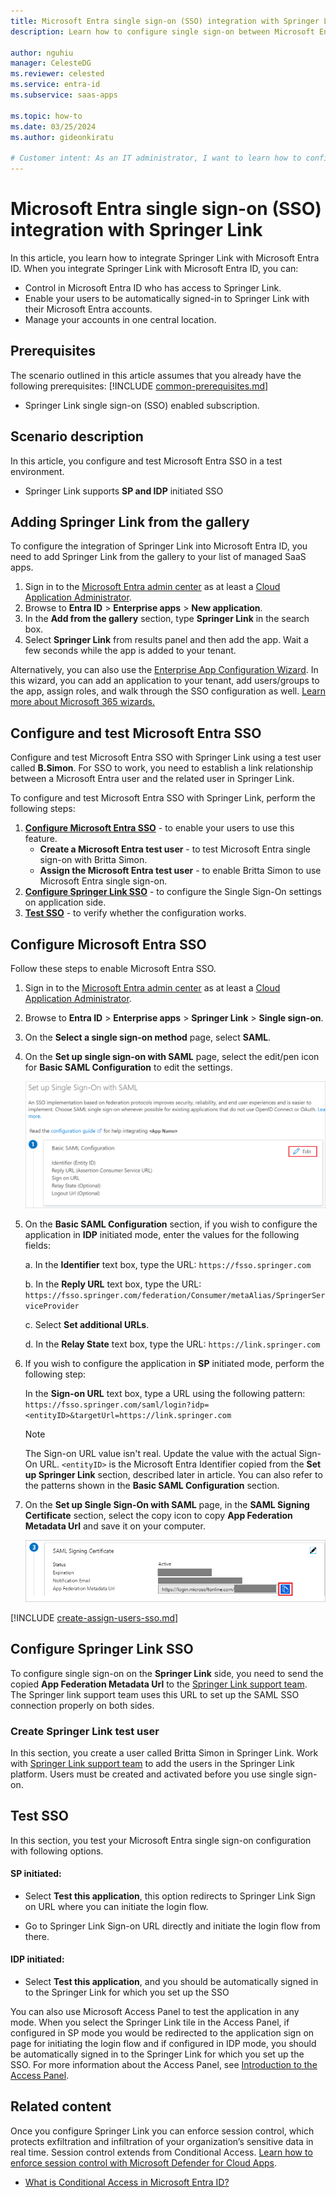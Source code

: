 ```yaml
---
title: Microsoft Entra single sign-on (SSO) integration with Springer Link
description: Learn how to configure single sign-on between Microsoft Entra ID and Springer Link.

author: nguhiu
manager: CelesteDG
ms.reviewer: celested
ms.service: entra-id
ms.subservice: saas-apps

ms.topic: how-to
ms.date: 03/25/2024
ms.author: gideonkiratu

# Customer intent: As an IT administrator, I want to learn how to configure single sign-on between Microsoft Entra ID and Springer Link so that I can control who has access to Springer Link, enable automatic sign-in with Microsoft Entra accounts, and manage my accounts in one central location.
---
```

# Microsoft Entra single sign-on (SSO) integration with Springer Link

In this article,  you learn how to integrate Springer Link with Microsoft Entra ID. When you integrate Springer Link with Microsoft Entra ID, you can:

* Control in Microsoft Entra ID who has access to Springer Link.
* Enable your users to be automatically signed-in to Springer Link with their Microsoft Entra accounts.
* Manage your accounts in one central location.

## Prerequisites
The scenario outlined in this article assumes that you already have the following prerequisites:
[!INCLUDE [common-prerequisites.md](~/identity/saas-apps/includes/common-prerequisites.md)]
* Springer Link single sign-on (SSO) enabled subscription.

## Scenario description

In this article,  you configure and test Microsoft Entra SSO in a test environment.

* Springer Link supports **SP and IDP** initiated SSO

## Adding Springer Link from the gallery

To configure the integration of Springer Link into Microsoft Entra ID, you need to add Springer Link from the gallery to your list of managed SaaS apps.

1. Sign in to the [Microsoft Entra admin center](https://entra.microsoft.com) as at least a [Cloud Application Administrator](~/identity/role-based-access-control/permissions-reference.md#cloud-application-administrator).
1. Browse to **Entra ID** > **Enterprise apps** > **New application**.
1. In the **Add from the gallery** section, type **Springer Link** in the search box.
1. Select **Springer Link** from results panel and then add the app. Wait a few seconds while the app is added to your tenant.

 Alternatively, you can also use the [Enterprise App Configuration Wizard](https://portal.office.com/AdminPortal/home?Q=Docs#/azureadappintegration). In this wizard, you can add an application to your tenant, add users/groups to the app, assign roles, and walk through the SSO configuration as well. [Learn more about Microsoft 365 wizards.](/microsoft-365/admin/misc/azure-ad-setup-guides)

<a name='configure-and-test-azure-ad-sso'></a>

## Configure and test Microsoft Entra SSO

Configure and test Microsoft Entra SSO with Springer Link using a test user called **B.Simon**. For SSO to work, you need to establish a link relationship between a Microsoft Entra user and the related user in Springer Link.

To configure and test Microsoft Entra SSO with Springer Link, perform the following steps:

1. **[Configure Microsoft Entra SSO](#configure-azure-ad-sso)** - to enable your users to use this feature.
    * **Create a Microsoft Entra test user** - to test Microsoft Entra single sign-on with Britta Simon.
    * **Assign the Microsoft Entra test user** - to enable Britta Simon to use Microsoft Entra single sign-on.
2. **[Configure Springer Link SSO](#configure-springer-link-sso)** - to configure the Single Sign-On settings on application side.
3. **[Test SSO](#test-sso)** - to verify whether the configuration works.

<a name='configure-azure-ad-sso'></a>

## Configure Microsoft Entra SSO

Follow these steps to enable Microsoft Entra SSO.

1. Sign in to the [Microsoft Entra admin center](https://entra.microsoft.com) as at least a [Cloud Application Administrator](~/identity/role-based-access-control/permissions-reference.md#cloud-application-administrator).
1. Browse to **Entra ID** > **Enterprise apps** > **Springer Link** > **Single sign-on**.
1. On the **Select a single sign-on method** page, select **SAML**.
1. On the **Set up single sign-on with SAML** page, select the edit/pen icon for **Basic SAML Configuration** to edit the settings.

   ![Edit Basic SAML Configuration](common/edit-urls.png)

1. On the **Basic SAML Configuration** section, if you wish to configure the application in **IDP** initiated mode, enter the values for the following fields:

    a. In the **Identifier** text box, type the URL:
    `https://fsso.springer.com`

    b. In the **Reply URL** text box, type the URL:
    `https://fsso.springer.com/federation/Consumer/metaAlias/SpringerServiceProvider`

	c. Select **Set additional URLs**.

	d. In the **Relay State** text box, type the URL:
    `https://link.springer.com`

5. If you wish to configure the application in **SP** initiated mode, perform the following step:

    In the **Sign-on URL** text box, type a URL using the following pattern:
    `https://fsso.springer.com/saml/login?idp=<entityID>&targetUrl=https://link.springer.com`

    > [!NOTE]
    > The Sign-on URL value isn't real. Update the value with the actual Sign-On URL. `<entityID>` is the Microsoft Entra Identifier copied from the **Set up Springer Link** section, described later in article. You can also refer to the patterns shown in the **Basic SAML Configuration** section.

6. On the **Set up Single Sign-On with SAML** page, in the **SAML Signing Certificate** section, select the copy icon to copy **App Federation Metadata Url** and save it on your computer.

	![The metadata download link](common/copy_metadataurl.png)

<a name='create-an-azure-ad-test-user'></a>

[!INCLUDE [create-assign-users-sso.md](~/identity/saas-apps/includes/create-assign-users-sso.md)]

## Configure Springer Link SSO

To configure single sign-on on the **Springer Link** side, you need to send the copied **App Federation Metadata Url** to the [Springer Link support team](mailto:onlineservice@springernature.com). The Springer link support team uses this URL to set up the SAML SSO connection properly on both sides.

### Create Springer Link test user

In this section, you create a user called Britta Simon in Springer Link. Work with [Springer Link support team](mailto:onlineservice@springernature.com) to add the users in the Springer Link platform. Users must be created and activated before you use single sign-on.

## Test SSO 

In this section, you test your Microsoft Entra single sign-on configuration with following options. 

#### SP initiated:

* Select **Test this application**, this option redirects to Springer Link Sign on URL where you can initiate the login flow.  

* Go to Springer Link Sign-on URL directly and initiate the login flow from there.

#### IDP initiated:

* Select **Test this application**, and you should be automatically signed in to the Springer Link for which you set up the SSO 

You can also use Microsoft Access Panel to test the application in any mode. When you select the Springer Link tile in the Access Panel, if configured in SP mode you would be redirected to the application sign on page for initiating the login flow and if configured in IDP mode, you should be automatically signed in to the Springer Link for which you set up the SSO. For more information about the Access Panel, see [Introduction to the Access Panel](https://support.microsoft.com/account-billing/sign-in-and-start-apps-from-the-my-apps-portal-2f3b1bae-0e5a-4a86-a33e-876fbd2a4510).

## Related content

Once you configure Springer Link you can enforce session control, which protects exfiltration and infiltration of your organization’s sensitive data in real time. Session control extends from Conditional Access. [Learn how to enforce session control with Microsoft Defender for Cloud Apps](/cloud-app-security/proxy-deployment-any-app).


- [What is Conditional Access in Microsoft Entra ID?](~/identity/conditional-access/overview.md)
